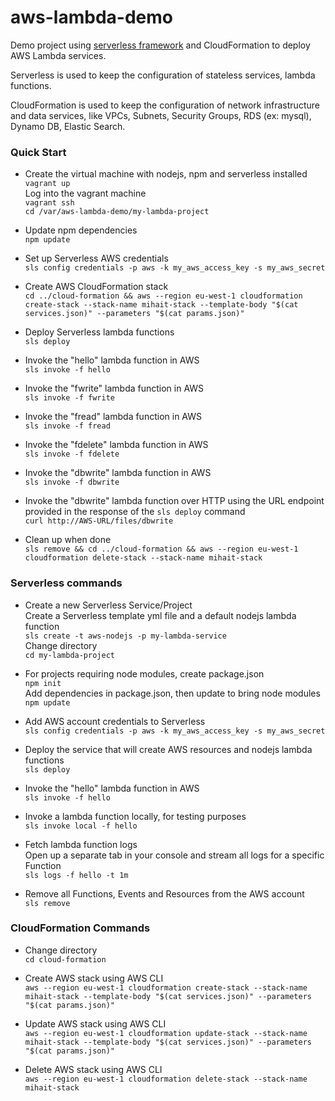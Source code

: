 # aws-lambda-demo
Demo project using [serverless framework](https://github.com/serverless/serverless) and CloudFormation to deploy AWS Lambda services.

Serverless is used to keep the configuration of stateless services, lambda functions.

CloudFormation is used to keep the configuration of network infrastructure and data services, like VPCs, Subnets, Security Groups, RDS (ex: mysql), Dynamo DB, Elastic Search. 

### Quick Start
* Create the virtual machine with nodejs, npm and serverless installed  
`vagrant up`  
Log into the vagrant machine  
`vagrant ssh`  
`cd /var/aws-lambda-demo/my-lambda-project`

* Update npm dependencies  
`npm update`

* Set up Serverless AWS credentials  
`sls config credentials -p aws -k my_aws_access_key -s my_aws_secret`

* Create AWS CloudFormation stack  
`cd ../cloud-formation && aws --region eu-west-1 cloudformation create-stack --stack-name mihait-stack --template-body "$(cat services.json)" --parameters "$(cat params.json)"`

* Deploy Serverless lambda functions  
`sls deploy`

* Invoke the "hello" lambda function in AWS  
`sls invoke -f hello`

* Invoke the "fwrite" lambda function in AWS  
`sls invoke -f fwrite`

* Invoke the "fread" lambda function in AWS  
`sls invoke -f fread`

* Invoke the "fdelete" lambda function in AWS  
`sls invoke -f fdelete`

* Invoke the "dbwrite" lambda function in AWS  
`sls invoke -f dbwrite`

* Invoke the "dbwrite" lambda function over HTTP using the URL endpoint provided in the response of the `sls deploy` command   
`curl http://AWS-URL/files/dbwrite`

* Clean up when done  
`sls remove && cd ../cloud-formation && aws --region eu-west-1 cloudformation delete-stack --stack-name mihait-stack`

### Serverless commands
* Create a new Serverless Service/Project  
Create a Serverless template yml file and a default nodejs lambda function  
`sls create -t aws-nodejs -p my-lambda-service`    
Change directory  
`cd my-lambda-project`

* For projects requiring node modules, create package.json  
`npm init`  
Add dependencies in package.json, then update to bring node modules  
`npm update`

* Add AWS account credentials to Serverless  
`sls config credentials -p aws -k my_aws_access_key -s my_aws_secret`

* Deploy the service that will create AWS resources and nodejs lambda functions  
`sls deploy`

* Invoke the "hello" lambda function in AWS  
`sls invoke -f hello`

* Invoke a lambda function locally, for testing purposes  
`sls invoke local -f hello`

* Fetch lambda function logs  
Open up a separate tab in your console and stream all logs for a specific Function    
`sls logs -f hello -t 1m`

* Remove all Functions, Events and Resources from the AWS account  
`sls remove`

### CloudFormation Commands
* Change directory  
`cd cloud-formation`

* Create AWS stack using AWS CLI  
`aws --region eu-west-1 cloudformation create-stack --stack-name mihait-stack --template-body "$(cat services.json)" --parameters "$(cat params.json)"`

* Update AWS stack using AWS CLI  
`aws --region eu-west-1 cloudformation update-stack --stack-name mihait-stack --template-body "$(cat services.json)" --parameters "$(cat params.json)"`

* Delete AWS stack using AWS CLI  
`aws --region eu-west-1 cloudformation delete-stack --stack-name mihait-stack`
